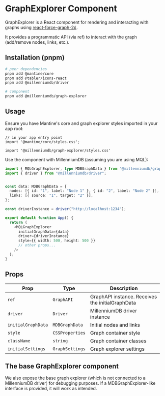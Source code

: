 # GraphExplorer Component

GraphExplorer is a React component for rendering and interacting with graphs using [react-force-graph-2d](https://github.com/vasturiano/react-force-graph).

It provides a programmatic API (via ref) to interact with the graph (add/remove nodes, links, etc.).

## Installation (pnpm)

```sh
# peer dependencies
pnpm add @mantine/core
pnpm add @tabler/icons-react
pnpm add @millenniumdb/driver
```

```sh
# component
pnpm add @millenniumdb/graph-explorer
```

## Usage

Ensure you have Mantine's core and graph explorer styles imported in your app root:

```tsx
// in your app entry point
import '@mantine/core/styles.css';

import '@millenniumdb/graph-explorer/styles.css'
```

Use the component with MillenniumDB (assuming you are using MQL):

```typescript
import { MQLGraphExplorer, type MDBGraphData } from "@millenniumdb/graph-explorer";
import { driver } from "@millenniumdb/driver";


const data: MDBGraphData = {
  nodes: [{ id: "1", label: "Node 1" }, { id: "2", label: "Node 2" }],
  links: [{ source: "1", target: "2" }],
};

const driverInstance = driver("http://localhost:1234");

export default function App() {
  return (
    <MQLGraphExplorer
      initialGraphData={data}
      driver={driverInstance}
      style={{ width: 500, height: 500 }}
      // other props...
    />
  );
}
```

## Props

| Prop               | Type            | Description                                      |
| ------------------ | --------------- | ------------------------------------------------ |
| `ref`              | `GraphAPI`      | GraphAPI instance. Receives the initialGraphData |
| `driver`           | `Driver`        | MillenniumDB driver instance                     |
| `initialGraphData` | `MDBGraphData`  | Initial nodes and links                          |
| `style`            | `CSSProperties` | Graph container style                            |
| `className`        | `string`        | Graph container classes                          |
| `initialSettings`  | `GraphSettings` | Graph explorer settings                          |

## The base GraphExplorer component

We also expose the base graph explorer (which is not connected to a MillenniumDB driver) for debugging purposes. If a MDBGraphExplorer-like interface is provided, it will work as intended.
